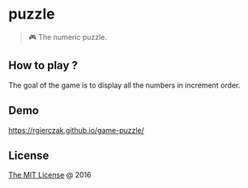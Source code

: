 # puzzle

> :video_game: The numeric puzzle.

## How to play ?

The goal of the game is to display all the numbers in increment order.

## Demo

https://rgierczak.github.io/game-puzzle/

## License

[The MIT License](https://github.com/rgierczak/puzzle/blob/master/LICENSE) @ 2016
